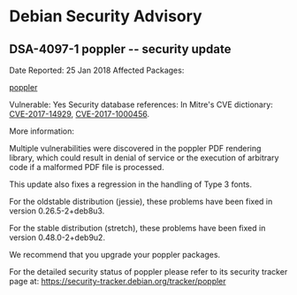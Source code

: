 
Debian Security Advisory
========================


DSA-4097-1 poppler -- security update
-------------------------------------



Date Reported:
25 Jan 2018
Affected Packages:

[poppler](https://packages.debian.org/src:poppler)

Vulnerable:
Yes
Security database references:
In Mitre's CVE dictionary: [CVE-2017-14929](https://security-tracker.debian.org/tracker/CVE-2017-14929), [CVE-2017-1000456](https://security-tracker.debian.org/tracker/CVE-2017-1000456).  

More information:

Multiple vulnerabilities were discovered in the poppler PDF rendering
library, which could result in denial of service or the execution of
arbitrary code if a malformed PDF file is processed.


This update also fixes a regression in the handling of Type 3 fonts.


For the oldstable distribution (jessie), these problems have been fixed
in version 0.26.5-2+deb8u3.


For the stable distribution (stretch), these problems have been fixed in
version 0.48.0-2+deb9u2.


We recommend that you upgrade your poppler packages.


For the detailed security status of poppler please refer to
its security tracker page at:
<https://security-tracker.debian.org/tracker/poppler>





